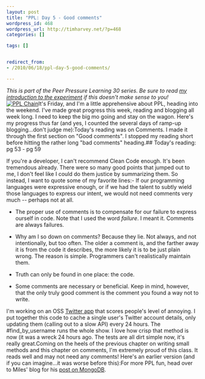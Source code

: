 ```yaml
--- 
layout: post
title: "PPL: Day 5 - Good comments"
wordpress_id: 468
wordpress_url: http://timharvey.net/?p=468
categories: []

tags: []


redirect_from:
- /2010/06/18/ppl-day-5-good-comments/

---
```

_This is part of the Peer Pressure Learning 30 series. Be sure to read [my introduction to the experiment](http://timharvey.net/2010/06/11/peer-pressure-learning-experiment/) if this doesn't make sense to you!_[![](http://timharvey.net/wp-content/Screen-shot-2010-06-18-at-8.56.39-AM1.png "PPL Chain")](http://dontbreakthechain.com/share/timharvey/one-up/40350)It's Friday, and I'm a little apprehensive about PPL, heading into the weekend. I've made great progress this week, reading and blogging all week long. I need to keep the big mo going and stay on the wagon. Here's my progress thus far (and yes, I counted the several days of ramp-up blogging...don't judge me):Today's reading was on Comments. I made it through the first section on "Good comments". I stopped my reading short before hitting the rather long "bad comments" heading.## Today's reading: pg 53 - pg 59

If you're a developer, I can't recommend Clean Code enough. It's been tremendous already. There were so many good points that jumped out to me, I don't feel like I could do them justice by summarizing them. So instead, I want to quote some of my favorite lines:- If our programming languages were expressive enough, or if we had the talent to subtly wield those languages to express our intent, we would not need comments very much -- perhaps not at all.

- The proper use of comments is to compensate for our failure to express ourself in code. Note that I used the word _failure_. I meant it. Comments are always failures.

- Why am I so down on comments? Because they lie. Not always, and not intentionally, but too often. The older a comment is, and the farther away it is from the code it describes, the more likely it is to be just plain wrong. The reason is simple. Programmers can't realistically maintain them.

- Truth can only be found in one place: the code.

- Some comments are necessary or beneficial. Keep in mind, however, that the only truly good comment is the comment you found a way not to write.

I'm working on an OSS [Twitter app](http://github.com/tjh/should-i-stfu) that scores people's level of annoying. I put together this code to cache a single user's Twitter account details, only updating them (calling out to a slow API) every 24 hours. The #find_by_username runs the whole show. I love how crisp that method is now (it was a wreck 24 hours ago. The tests are all dirt simple now, it's really great.Coming on the heels of the previous chapter on writing small methods and this chapter on comments, I'm extremely proud of this class. It reads well and may not need any comments! <script src="http://pastie.org/1009990.js"></script>Here's an earlier version (and if you can imagine...it was worse before this):<script src="http://pastie.org/1010002.js"></script>For more PPL fun, head over to Miles' blog for his [post on MongoDB](http://mileszs.com/blog/2010/06/17/ppl-30-day-4-mongodb.html).

